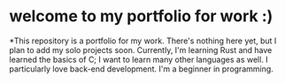 # welcome to my portfolio for work :)
*This repository is a portfolio for my work. There's nothing here yet, but I plan to add my solo projects soon. Currently, I'm learning Rust and have learned the basics of C; I want to learn many other languages as well. I particularly love back-end development. I'm a beginner in programming.
